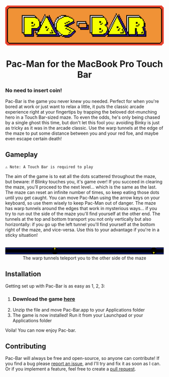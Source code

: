<p align="center">
	<img src="Resources/Pac-Bar.png">
	<h1 align="center">Pac-Man for the MacBook Pro Touch Bar</h1>
</p>

### No need to insert coin!
Pac-Bar is the game you never knew you needed. Perfect for when you're bored at work or just want to relax a little, it puts the classic arcade experience right at your fingertips by trapping the beloved dot-munching hero in a Touch Bar-sized maze. To even the odds, he's only being chased by a single ghost this time, but don't let this fool you: avoiding Binky is just as tricky as it was in the arcade classic. Use the warp tunnels at the edge of the maze to put some distance between you and your red foe, and maybe even escape certain death!

## Gameplay
`⚠️ Note: A Touch Bar is required to play`

The aim of the game is to eat all the dots scattered throughout the maze, but beware: if Blinky touches you, it's game over! If you succeed in clearing the maze, you'll proceed to the next level... which is the same as the last. The maze can reset an infinite number of times, so keep eating those dots until you get caught. You can move Pac-Man using the arrow keys on your keyboard, so use them wisely to keep Pac-Man out of danger. The maze has warp tunnels around the edges that work in mysterious ways... if you try to run out the side of the maze you'll find yourself at the other end. The tunnels at the top and bottom transport you not only vertically but also horizontally: if you go up the left tunnel you'll find yourself at the bottom right of the maze, and vice-versa. Use this to your advantage if you're in a sticky situation!

<p align="center">
	<br />
	<img src="Resources/EmptyMap.png">
	<br />
	<span align="center">The warp tunnels teleport you to the other side of the maze</span>
</p>

## Installation
Getting set up with Pac-Bar is as easy as 1, 2, 3:

1. ### Download the game [here](//github.com/henryefranks/pac-bar/releases/latest)
2. Unzip the file and move Pac-Bar.app to your Applications folder
3. The game is now installed! Run it from your Launchpad or your Applications folder

Voila! You can now enjoy Pac-bar.

## Contributing
Pac-Bar will always be free and open-source, so anyone can contribute! If you find a bug please [report an issue](//github.com/henryefranks/pac-bar/issues), and I'll try and fix it as soon as I can. Or if you implement a feature, feel free to create a [pull request](//github.com/henryefranks/pac-bar/pulls).
